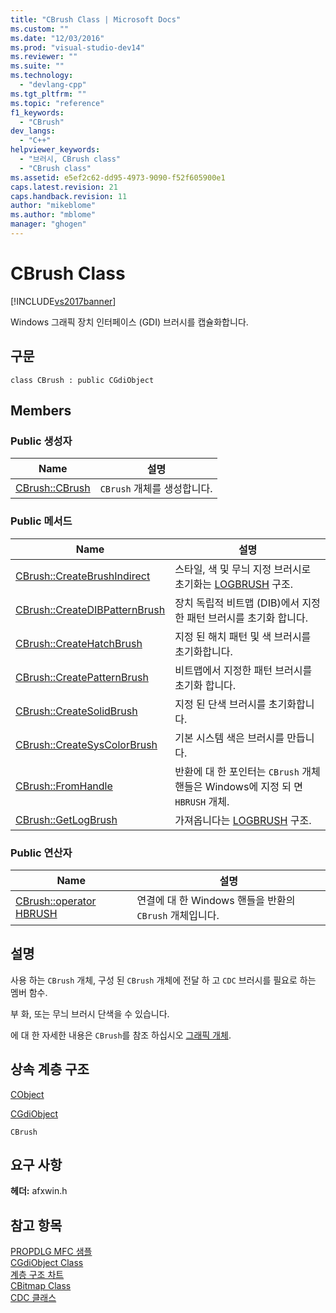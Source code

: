 ```yaml
---
title: "CBrush Class | Microsoft Docs"
ms.custom: ""
ms.date: "12/03/2016"
ms.prod: "visual-studio-dev14"
ms.reviewer: ""
ms.suite: ""
ms.technology: 
  - "devlang-cpp"
ms.tgt_pltfrm: ""
ms.topic: "reference"
f1_keywords: 
  - "CBrush"
dev_langs: 
  - "C++"
helpviewer_keywords: 
  - "브러시, CBrush class"
  - "CBrush class"
ms.assetid: e5ef2c62-dd95-4973-9090-f52f605900e1
caps.latest.revision: 21
caps.handback.revision: 11
author: "mikeblome"
ms.author: "mblome"
manager: "ghogen"
---
```

# CBrush Class
[!INCLUDE[vs2017banner](../../assembler/inline/includes/vs2017banner.md)]

Windows 그래픽 장치 인터페이스 \(GDI\) 브러시를 캡슐화합니다.  
  
## 구문  
  
```  
class CBrush : public CGdiObject  
```  
  
## Members  
  
### Public 생성자  
  
|Name|설명|  
|----------|--------|  
|[CBrush::CBrush](../Topic/CBrush::CBrush.md)|`CBrush` 개체를 생성합니다.|  
  
### Public 메서드  
  
|Name|설명|  
|----------|--------|  
|[CBrush::CreateBrushIndirect](../Topic/CBrush::CreateBrushIndirect.md)|스타일, 색 및 무늬 지정 브러시로 초기화는  [LOGBRUSH](http://msdn.microsoft.com/library/windows/desktop/dd145035) 구조.|  
|[CBrush::CreateDIBPatternBrush](../Topic/CBrush::CreateDIBPatternBrush.md)|장치 독립적 비트맵 \(DIB\)에서 지정한 패턴 브러시를 초기화 합니다.|  
|[CBrush::CreateHatchBrush](../Topic/CBrush::CreateHatchBrush.md)|지정 된 해치 패턴 및 색 브러시를 초기화합니다.|  
|[CBrush::CreatePatternBrush](../Topic/CBrush::CreatePatternBrush.md)|비트맵에서 지정한 패턴 브러시를 초기화 합니다.|  
|[CBrush::CreateSolidBrush](../Topic/CBrush::CreateSolidBrush.md)|지정 된 단색 브러시를 초기화합니다.|  
|[CBrush::CreateSysColorBrush](../Topic/CBrush::CreateSysColorBrush.md)|기본 시스템 색은 브러시를 만듭니다.|  
|[CBrush::FromHandle](../Topic/CBrush::FromHandle.md)|반환에 대 한 포인터는 `CBrush` 개체 핸들은 Windows에 지정 되 면 `HBRUSH` 개체.|  
|[CBrush::GetLogBrush](../Topic/CBrush::GetLogBrush.md)|가져옵니다는  [LOGBRUSH](http://msdn.microsoft.com/library/windows/desktop/dd145035) 구조.|  
  
### Public 연산자  
  
|Name|설명|  
|----------|--------|  
|[CBrush::operator HBRUSH](../Topic/CBrush::operator%20HBRUSH.md)|연결에 대 한 Windows 핸들을 반환의 `CBrush` 개체입니다.|  
  
## 설명  
 사용 하는 `CBrush` 개체, 구성 된 `CBrush` 개체에 전달 하 고 `CDC` 브러시를 필요로 하는 멤버 함수.  
  
 부 화, 또는 무늬 브러시 단색을 수 있습니다.  
  
 에 대 한 자세한 내용은 `CBrush`를 참조 하십시오  [그래픽 개체](../../mfc/graphic-objects.md).  
  
## 상속 계층 구조  
 [CObject](../../mfc/reference/cobject-class.md)  
  
 [CGdiObject](../../mfc/reference/cgdiobject-class.md)  
  
 `CBrush`  
  
## 요구 사항  
 **헤더:** afxwin.h  
  
## 참고 항목  
 [PROPDLG MFC 샘플](../../top/visual-cpp-samples.md)   
 [CGdiObject Class](../../mfc/reference/cgdiobject-class.md)   
 [계층 구조 차트](../../mfc/hierarchy-chart.md)   
 [CBitmap Class](../../mfc/reference/cbitmap-class.md)   
 [CDC 클래스](../../mfc/reference/cdc-class.md)